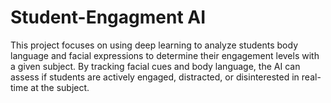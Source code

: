 # Student-Engagment AI
This project focuses on using deep learning to analyze students body language and facial expressions to determine their engagement levels with a given subject. By tracking facial cues and body language, the AI can assess if students are actively engaged, distracted, or disinterested in real-time at the subject.


